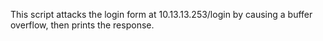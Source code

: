 This script attacks the login form at 10.13.13.253/login by causing a buffer overflow, then prints the response.